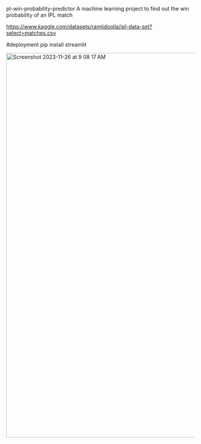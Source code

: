 pl-win-probability-predictor
A machine learning project to find out the win probability of an IPL match

https://www.kaggle.com/datasets/ramjidoolla/ipl-data-set?select=matches.csv

#deployment
pip install streamlit



<img width="1027" alt="Screenshot 2023-11-26 at 9 08 17 AM" src="https://github.com/yashas9916/IPL_Win_Predictor/assets/38746257/9e563e26-b261-47e9-becc-01cc1e7bebeb">
